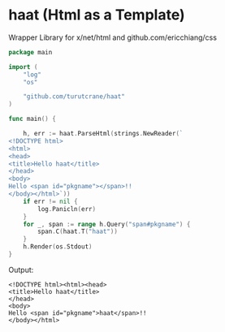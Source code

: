 # haat (Html as a Template)

Wrapper Library for x/net/html and github.com/ericchiang/css

```go
package main

import (
	"log"
	"os"

	"github.com/turutcrane/haat"
)

func main() {

	h, err := haat.ParseHtml(strings.NewReader(`
<!DOCTYPE html>
<html>
<head>
<title>Hello haat</title>
</head>
<body>
Hello <span id="pkgname"></span>!!
</body></html>`))
	if err != nil {
		log.Panicln(err)
	}
	for _, span := range h.Query("span#pkgname") {
		span.C(haat.T("haat"))
	}
	h.Render(os.Stdout)
}
```

Output:
```
<!DOCTYPE html><html><head>
<title>Hello haat</title>
</head>
<body>
Hello <span id="pkgname">haat</span>!!
</body></html>
```
